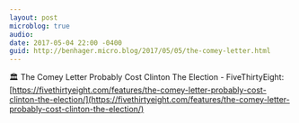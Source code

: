 ```yaml
---
layout: post
microblog: true
audio: 
date: 2017-05-04 22:00 -0400
guid: http://benhager.micro.blog/2017/05/05/the-comey-letter.html
---
```

🏛 The Comey Letter Probably Cost Clinton The Election - FiveThirtyEight: [https://fivethirtyeight.com/features/the-comey-letter-probably-cost-clinton-the-election/](https://fivethirtyeight.com/features/the-comey-letter-probably-cost-clinton-the-election/)
